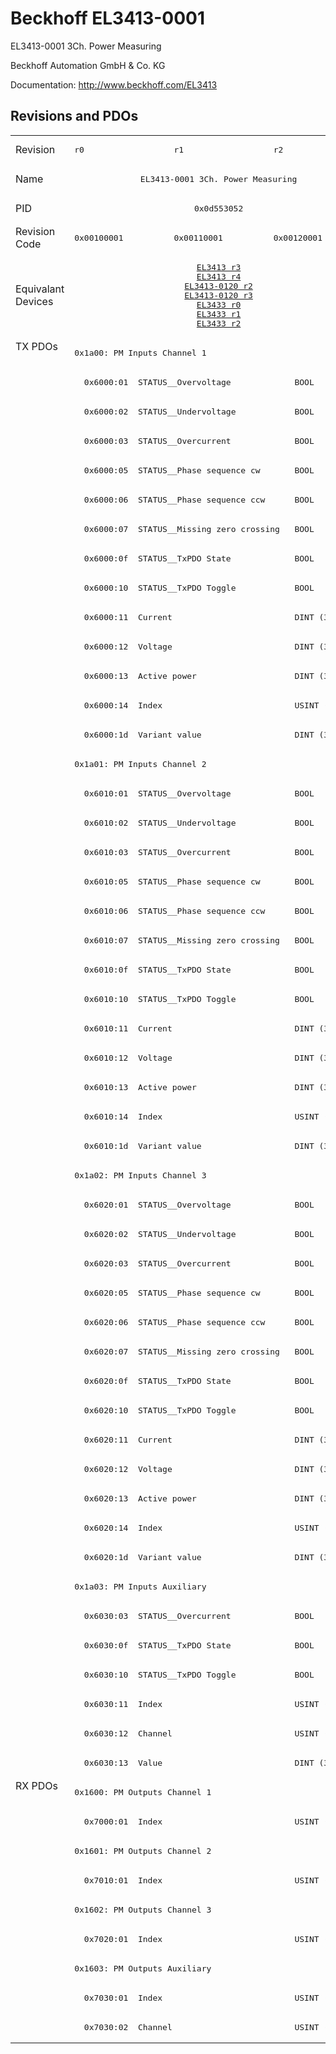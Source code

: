 # Beckhoff EL3413-0001

EL3413-0001 3Ch. Power Measuring

Beckhoff Automation GmbH & Co. KG

Documentation: <a href="http://www.beckhoff.com/EL3413">http://www.beckhoff.com/EL3413</a>

## Revisions and PDOs
<table>
<tr >
<td class="first">Revision</td>
<td ><pre>r0</pre></td>
<td ><pre>r1</pre></td>
<td ><pre>r2</pre></td>
</tr>
<tr >
<td class="first">Name</td>
<td  colspan=3 align="center"><pre>EL3413-0001 3Ch. Power Measuring</pre></td>
</tr>
<tr >
<td class="first">PID</td>
<td  colspan=3 align="center"><pre>0x0d553052</pre></td>
</tr>
<tr >
<td class="first">Revision Code</td>
<td ><pre>0x00100001</pre></td>
<td ><pre>0x00110001</pre></td>
<td ><pre>0x00120001</pre></td>
</tr>
<tr >
<td class="first">Equivalant Devices</td>
<td  colspan=3 align="center"><pre><a href="EL3413">EL3413 r3</a><br/><a href="EL3413">EL3413 r4</a><br/><a href="EL3413-0120">EL3413-0120 r2</a><br/><a href="EL3413-0120">EL3413-0120 r3</a><br/><a href="EL3433">EL3433 r0</a><br/><a href="EL3433">EL3433 r1</a><br/><a href="EL3433">EL3433 r2</a></pre></td>
</tr>
<tr class="txpdo pdosection">
<td class="first" rowspan=49 valign=top>TX PDOs</td>
<td colspan=3 align="left"><pre>0x1a00: PM Inputs Channel 1</pre></td>
<td></td>
</tr>
<tr class="txpdo">
<td  colspan=3 align="left"><pre>  0x6000:01  STATUS__Overvoltage             BOOL</pre></td>
</tr>
<tr class="txpdo">
<td  colspan=3 align="left"><pre>  0x6000:02  STATUS__Undervoltage            BOOL</pre></td>
</tr>
<tr class="txpdo">
<td  colspan=3 align="left"><pre>  0x6000:03  STATUS__Overcurrent             BOOL</pre></td>
</tr>
<tr class="txpdo">
<td  colspan=3 align="left"><pre>  0x6000:05  STATUS__Phase sequence cw       BOOL</pre></td>
</tr>
<tr class="txpdo">
<td  colspan=3 align="left"><pre>  0x6000:06  STATUS__Phase sequence ccw      BOOL</pre></td>
</tr>
<tr class="txpdo">
<td  colspan=3 align="left"><pre>  0x6000:07  STATUS__Missing zero crossing   BOOL</pre></td>
</tr>
<tr class="txpdo">
<td  colspan=3 align="left"><pre>  0x6000:0f  STATUS__TxPDO State             BOOL</pre></td>
</tr>
<tr class="txpdo">
<td  colspan=3 align="left"><pre>  0x6000:10  STATUS__TxPDO Toggle            BOOL</pre></td>
</tr>
<tr class="txpdo">
<td  colspan=3 align="left"><pre>  0x6000:11  Current                         DINT (32 bits)</pre></td>
</tr>
<tr class="txpdo">
<td  colspan=3 align="left"><pre>  0x6000:12  Voltage                         DINT (32 bits)</pre></td>
</tr>
<tr class="txpdo">
<td  colspan=3 align="left"><pre>  0x6000:13  Active power                    DINT (32 bits)</pre></td>
</tr>
<tr class="txpdo">
<td  colspan=3 align="left"><pre>  0x6000:14  Index                           USINT (8 bits)</pre></td>
</tr>
<tr class="txpdo">
<td  colspan=3 align="left"><pre>  0x6000:1d  Variant value                   DINT (32 bits)</pre></td>
</tr>
<tr class="txpdo pdosection">
<td  colspan=3 align="left"><pre>0x1a01: PM Inputs Channel 2</pre></td>
</tr>
<tr class="txpdo">
<td  colspan=3 align="left"><pre>  0x6010:01  STATUS__Overvoltage             BOOL</pre></td>
</tr>
<tr class="txpdo">
<td  colspan=3 align="left"><pre>  0x6010:02  STATUS__Undervoltage            BOOL</pre></td>
</tr>
<tr class="txpdo">
<td  colspan=3 align="left"><pre>  0x6010:03  STATUS__Overcurrent             BOOL</pre></td>
</tr>
<tr class="txpdo">
<td  colspan=3 align="left"><pre>  0x6010:05  STATUS__Phase sequence cw       BOOL</pre></td>
</tr>
<tr class="txpdo">
<td  colspan=3 align="left"><pre>  0x6010:06  STATUS__Phase sequence ccw      BOOL</pre></td>
</tr>
<tr class="txpdo">
<td  colspan=3 align="left"><pre>  0x6010:07  STATUS__Missing zero crossing   BOOL</pre></td>
</tr>
<tr class="txpdo">
<td  colspan=3 align="left"><pre>  0x6010:0f  STATUS__TxPDO State             BOOL</pre></td>
</tr>
<tr class="txpdo">
<td  colspan=3 align="left"><pre>  0x6010:10  STATUS__TxPDO Toggle            BOOL</pre></td>
</tr>
<tr class="txpdo">
<td  colspan=3 align="left"><pre>  0x6010:11  Current                         DINT (32 bits)</pre></td>
</tr>
<tr class="txpdo">
<td  colspan=3 align="left"><pre>  0x6010:12  Voltage                         DINT (32 bits)</pre></td>
</tr>
<tr class="txpdo">
<td  colspan=3 align="left"><pre>  0x6010:13  Active power                    DINT (32 bits)</pre></td>
</tr>
<tr class="txpdo">
<td  colspan=3 align="left"><pre>  0x6010:14  Index                           USINT (8 bits)</pre></td>
</tr>
<tr class="txpdo">
<td  colspan=3 align="left"><pre>  0x6010:1d  Variant value                   DINT (32 bits)</pre></td>
</tr>
<tr class="txpdo pdosection">
<td  colspan=3 align="left"><pre>0x1a02: PM Inputs Channel 3</pre></td>
</tr>
<tr class="txpdo">
<td  colspan=3 align="left"><pre>  0x6020:01  STATUS__Overvoltage             BOOL</pre></td>
</tr>
<tr class="txpdo">
<td  colspan=3 align="left"><pre>  0x6020:02  STATUS__Undervoltage            BOOL</pre></td>
</tr>
<tr class="txpdo">
<td  colspan=3 align="left"><pre>  0x6020:03  STATUS__Overcurrent             BOOL</pre></td>
</tr>
<tr class="txpdo">
<td  colspan=3 align="left"><pre>  0x6020:05  STATUS__Phase sequence cw       BOOL</pre></td>
</tr>
<tr class="txpdo">
<td  colspan=3 align="left"><pre>  0x6020:06  STATUS__Phase sequence ccw      BOOL</pre></td>
</tr>
<tr class="txpdo">
<td  colspan=3 align="left"><pre>  0x6020:07  STATUS__Missing zero crossing   BOOL</pre></td>
</tr>
<tr class="txpdo">
<td  colspan=3 align="left"><pre>  0x6020:0f  STATUS__TxPDO State             BOOL</pre></td>
</tr>
<tr class="txpdo">
<td  colspan=3 align="left"><pre>  0x6020:10  STATUS__TxPDO Toggle            BOOL</pre></td>
</tr>
<tr class="txpdo">
<td  colspan=3 align="left"><pre>  0x6020:11  Current                         DINT (32 bits)</pre></td>
</tr>
<tr class="txpdo">
<td  colspan=3 align="left"><pre>  0x6020:12  Voltage                         DINT (32 bits)</pre></td>
</tr>
<tr class="txpdo">
<td  colspan=3 align="left"><pre>  0x6020:13  Active power                    DINT (32 bits)</pre></td>
</tr>
<tr class="txpdo">
<td  colspan=3 align="left"><pre>  0x6020:14  Index                           USINT (8 bits)</pre></td>
</tr>
<tr class="txpdo">
<td  colspan=3 align="left"><pre>  0x6020:1d  Variant value                   DINT (32 bits)</pre></td>
</tr>
<tr class="txpdo pdosection">
<td  colspan=3 align="left"><pre>0x1a03: PM Inputs Auxiliary</pre></td>
</tr>
<tr class="txpdo">
<td  colspan=3 align="left"><pre>  0x6030:03  STATUS__Overcurrent             BOOL</pre></td>
</tr>
<tr class="txpdo">
<td  colspan=3 align="left"><pre>  0x6030:0f  STATUS__TxPDO State             BOOL</pre></td>
</tr>
<tr class="txpdo">
<td  colspan=3 align="left"><pre>  0x6030:10  STATUS__TxPDO Toggle            BOOL</pre></td>
</tr>
<tr class="txpdo">
<td  colspan=3 align="left"><pre>  0x6030:11  Index                           USINT (8 bits)</pre></td>
</tr>
<tr class="txpdo">
<td  colspan=3 align="left"><pre>  0x6030:12  Channel                         USINT (8 bits)</pre></td>
</tr>
<tr class="txpdo">
<td  colspan=3 align="left"><pre>  0x6030:13  Value                           DINT (32 bits)</pre></td>
</tr>
<tr class="rxpdo pdosection">
<td class="first" rowspan=9 valign=top>RX PDOs</td>
<td colspan=3 align="left"><pre>0x1600: PM Outputs Channel 1</pre></td>
<td></td>
</tr>
<tr class="rxpdo">
<td  colspan=3 align="left"><pre>  0x7000:01  Index                           USINT (8 bits)</pre></td>
</tr>
<tr class="rxpdo pdosection">
<td  colspan=3 align="left"><pre>0x1601: PM Outputs Channel 2</pre></td>
</tr>
<tr class="rxpdo">
<td  colspan=3 align="left"><pre>  0x7010:01  Index                           USINT (8 bits)</pre></td>
</tr>
<tr class="rxpdo pdosection">
<td  colspan=3 align="left"><pre>0x1602: PM Outputs Channel 3</pre></td>
</tr>
<tr class="rxpdo">
<td  colspan=3 align="left"><pre>  0x7020:01  Index                           USINT (8 bits)</pre></td>
</tr>
<tr class="rxpdo pdosection">
<td  colspan=3 align="left"><pre>0x1603: PM Outputs Auxiliary</pre></td>
</tr>
<tr class="rxpdo">
<td  colspan=3 align="left"><pre>  0x7030:01  Index                           USINT (8 bits)</pre></td>
</tr>
<tr class="rxpdo">
<td  colspan=3 align="left"><pre>  0x7030:02  Channel                         USINT (8 bits)</pre></td>
</tr>
</table>
